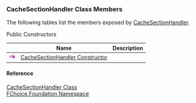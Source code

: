 ﻿### CacheSectionHandler Class Members

The following tables list the members exposed by [CacheSectionHandler](fcSDK~FChoice.Foundation.CacheSectionHandler.md).

Public Constructors

|   | Name | Description |
| --- | --- | --- |
| ![Public Constructor](dotnetimages/publicConstructor.png) | [CacheSectionHandler Constructor](fcSDK~FChoice.Foundation.CacheSectionHandler~_ctor.md) |   |





#### Reference

[CacheSectionHandler Class](fcSDK~FChoice.Foundation.CacheSectionHandler.md)  
[FChoice.Foundation Namespace](fcSDK~FChoice.Foundation_namespace.md)